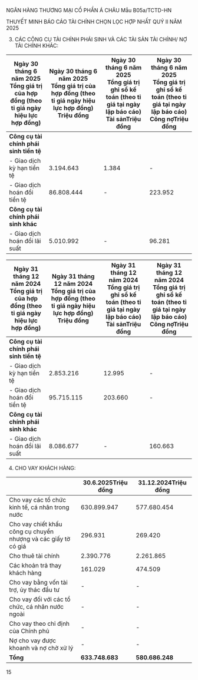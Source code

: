 


NGÂN HÀNG THƯƠNG MẠI CỔ PHẦN Á CHÂU
Mẫu B05a/TCTD-HN

THUYẾT MINH BÁO CÁO TÀI CHÍNH CHỌN LỌC HỢP NHẤT
QUÝ II NĂM 2025

3. CÁC CÔNG CỤ TÀI CHÍNH PHÁI SINH VÀ CÁC TÀI SẢN TÀI CHÍNH/ NỢ TÀI CHÍNH KHÁC:

| Ngày 30 tháng 6 năm 2025<br/>Tổng giá trị của hợp đồng (theo tỉ giá ngày hiệu lực hợp đồng) | Ngày 30 tháng 6 năm 2025<br/>Tổng giá trị của hợp đồng (theo tỉ giá ngày hiệu lực hợp đồng)<br/>Triệu đồng | Ngày 30 tháng 6 năm 2025<br/>Tổng giá trị ghi sổ kế toán (theo tỉ giá tại ngày lập báo cáo)<br/>Tài sảnTriệu đồng | Ngày 30 tháng 6 năm 2025<br/>Tổng giá trị ghi sổ kế toán (theo tỉ giá tại ngày lập báo cáo)<br/>Công nợTriệu đồng |
| ------------------------------------------------------------------------------------------- | ---------------------------------------------------------------------------------------------------------- | ----------------------------------------------------------------------------------------------------------------- | ----------------------------------------------------------------------------------------------------------------- |
| **Công cụ tài chính phái sinh tiền tệ**                                                     |                                                                                                            |                                                                                                                   |                                                                                                                   |
| - Giao dịch kỳ hạn tiền tệ                                                                  | 3.194.643                                                                                                  | 1.384                                                                                                             | -                                                                                                                 |
| - Giao dịch hoán đổi tiền tệ                                                                | 86.808.444                                                                                                 | -                                                                                                                 | 223.952                                                                                                           |
| **Công cụ tài chính phái sinh khác**                                                        |                                                                                                            |                                                                                                                   |                                                                                                                   |
| - Giao dịch hoán đổi lãi suất                                                               | 5.010.992                                                                                                  | -                                                                                                                 | 96.281                                                                                                            |


| Ngày 31 tháng 12 năm 2024<br/>Tổng giá trị của hợp đồng (theo tỉ giá ngày hiệu lực hợp đồng) | Ngày 31 tháng 12 năm 2024<br/>Tổng giá trị của hợp đồng (theo tỉ giá ngày hiệu lực hợp đồng)<br/>Triệu đồng | Ngày 31 tháng 12 năm 2024<br/>Tổng giá trị ghi sổ kế toán (theo tỉ giá tại ngày lập báo cáo)<br/>Tài sảnTriệu đồng | Ngày 31 tháng 12 năm 2024<br/>Tổng giá trị ghi sổ kế toán (theo tỉ giá tại ngày lập báo cáo)<br/>Công nợTriệu đồng |
| -------------------------------------------------------------------------------------------- | ----------------------------------------------------------------------------------------------------------- | ------------------------------------------------------------------------------------------------------------------ | ------------------------------------------------------------------------------------------------------------------ |
| **Công cụ tài chính phái sinh tiền tệ**                                                      |                                                                                                             |                                                                                                                    |                                                                                                                    |
| - Giao dịch kỳ hạn tiền tệ                                                                   | 2.853.216                                                                                                   | 12.995                                                                                                             | -                                                                                                                  |
| - Giao dịch hoán đổi tiền tệ                                                                 | 95.715.115                                                                                                  | 203.660                                                                                                            | -                                                                                                                  |
| **Công cụ tài chính phái sinh khác**                                                         |                                                                                                             |                                                                                                                    |                                                                                                                    |
| - Giao dịch hoán đổi lãi suất                                                                | 8.086.677                                                                                                   | -                                                                                                                  | 160.663                                                                                                            |


4. CHO VAY KHÁCH HÀNG:

|                                                                | 30.6.2025Triệu đồng | 31.12.2024Triệu đồng |
| -------------------------------------------------------------- | ------------------- | -------------------- |
| Cho vay các tổ chức kinh tế, cá nhân trong nước                | 630.899.947         | 577.680.454          |
| Cho vay chiết khấu công cụ chuyển nhượng và các giấy tờ có giá | 296.931             | 269.420              |
| Cho thuê tài chính                                             | 2.390.776           | 2.261.865            |
| Các khoản trả thay khách hàng                                  | 161.029             | 474.509              |
| Cho vay bằng vốn tài trợ, ủy thác đầu tư                       | -                   | -                    |
| Cho vay đối với các tổ chức, cá nhân nước ngoài                | -                   | -                    |
| Cho vay theo chỉ định của Chính phủ                            | -                   | -                    |
| Nợ cho vay được khoanh và nợ chờ xử lý                         | -                   | -                    |
| **Tổng**                                                       | **633.748.683**     | **580.686.248**      |


15
